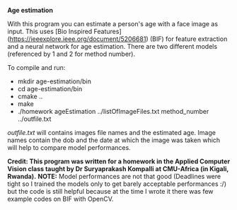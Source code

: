 **Age estimation**

With this program you can estimate a person's age with a face image as input. This uses [Bio Inspired Features] (https://ieeexplore.ieee.org/document/5206681) (BIF) for feature extraction and a neural network for age estimation. There are two different models (referenced by 1 and 2 for method number). 

To compile and run:

- mkdir age-estimation/bin
- cd  age-estimation/bin
- cmake ..
- make
- ./homework ageEstimation ../listOfImageFiles.txt method_number ../outfile.txt

*outfile.txt* will contains images file names and the estimated age. Image names contain the dob and the date at which the image was taken which will help to compare model performances. 

**Credit: This program was written for a homework in the Applied Computer Vision class taught by Dr Suryaprakash Kompalli at CMU-Africa (in Kigali, Rwanda).**
**NOTE:** Model performances are not that good (Deadlines were tight so I trained the models only to get barely acceptable performances :/) but the code is still helpful because at the time I wrote it there was few example codes on BIF with OpenCV. 
